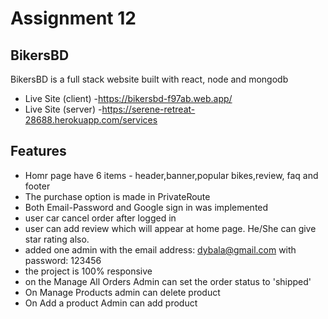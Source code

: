 # Assignment 12

## BikersBD

BikersBD is a full stack website built with react, node and mongodb

- Live Site (client) -https://bikersbd-f97ab.web.app/
- Live Site (server) -https://serene-retreat-28688.herokuapp.com/services

## Features

- Homr page have 6 items - header,banner,popular bikes,review, faq and footer
- The purchase option is made in PrivateRoute
- Both Email-Password and Google sign in was implemented
- user car cancel order after logged in
- user can add review which will appear at home page. He/She can give star rating also.
- added one admin with the email address: dybala@gmail.com with password: 123456
- the project is 100% responsive
- on the Manage All Orders Admin can set the order status to 'shipped'
- On Manage Products admin can delete product
- On Add a product Admin can add product
